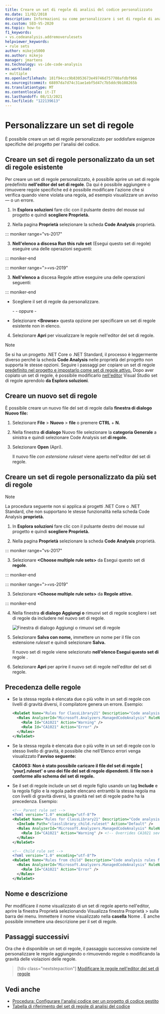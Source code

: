 ```yaml
---
title: Creare un set di regole di analisi del codice personalizzato
ms.date: 11/02/2018
description: Informazioni su come personalizzare i set di regole di analisi del codice in Visual Studio. Informazioni su come creare nuovi set da zero o da set esistenti. Informazioni sulla precedenza delle regole.
ms.custom: SEO-VS-2020
ms.topic: how-to
f1_keywords:
- vs.codeanalysis.addremoverulesets
helpviewer_keywords:
- rule sets
author: mikejo5000
ms.author: mikejo
manager: jmartens
ms.technology: vs-ide-code-analysis
ms.workload:
- multiple
ms.openlocfilehash: 181f94ccc9b83053673e49746d757708afdbf966
ms.sourcegitcommit: 68897da7d74c31ae1ebf5d47c7b5ddc9b108265b
ms.translationtype: MT
ms.contentlocale: it-IT
ms.lasthandoff: 08/13/2021
ms.locfileid: "122139613"
---
```

# <a name="customize-a-rule-set"></a>Personalizzare un set di regole

È possibile creare un set di regole personalizzato per soddisfare esigenze specifiche del progetto per l'analisi del codice.

## <a name="create-a-custom-rule-set-from-an-existing-rule-set"></a>Creare un set di regole personalizzato da un set di regole esistente

Per creare un set di regole personalizzato, è possibile aprire un set di regole predefinito **nell'editor del set di regole**. Da qui è possibile aggiungere o rimuovere regole specifiche ed è possibile modificare l'azione che si verifica quando viene violata una regola, ad esempio visualizzare un avviso &mdash; o un errore.

1. In **Esplora soluzioni** fare clic con il pulsante destro del mouse sul progetto e quindi **scegliere Proprietà.**

2. Nella pagina **Proprietà** selezionare la scheda **Code Analysis** proprietà.

::: moniker range="vs-2017"

3. **Nell'elenco a discesa Run this rule set** (Esegui questo set di regole) eseguire una delle operazioni seguenti:

::: moniker-end

::: moniker range=">=vs-2019"

3. **Nell'elenco a** discesa Regole attive eseguire una delle operazioni seguenti:

::: moniker-end

   - Scegliere il set di regole da personalizzare.

     \- - oppure -

   - Selezionare **\<Browse>** questa opzione per specificare un set di regole esistente non in elenco.

4. Selezionare **Apri** per visualizzare le regole nell'editor del set di regole.

> [!NOTE]
> Se si ha un progetto .NET Core o .NET Standard, il processo è leggermente diverso perché la scheda **Code Analysis** nelle proprietà del progetto non supporta le stesse opzioni. Seguire i passaggi per copiare un set di regole [predefinito nel progetto e impostarlo come set di regole attivo.](/dotnet/fundamentals/code-analysis/code-quality-rule-options) Dopo aver copiato un set di regole, è possibile modificarlo [nell'editor](working-in-the-code-analysis-rule-set-editor.md) Visual Studio set di regole aprendolo **da Esplora soluzioni**.

## <a name="create-a-new-rule-set"></a>Creare un nuovo set di regole

È possibile creare un nuovo file del set di regole dalla **finestra di dialogo Nuovo file:**

1. Selezionare **File**  >  **Nuovo**  >  **file** o premere **CTRL** + **N.**

2. Nella finestra **di dialogo** Nuovo file selezionare la **categoria Generale** a sinistra e quindi selezionare Code Analysis set **di regole.**

3. Selezionare **Open** (Apri).

   Il nuovo file *con estensione ruleset* viene aperto nell'editor del set di regole.

## <a name="create-a-custom-rule-set-from-multiple-rule-sets"></a>Creare un set di regole personalizzato da più set di regole

> [!NOTE]
> La procedura seguente non si applica ai progetti .NET Core o .NET Standard, che non supportano le stesse funzionalità nella scheda Code Analysis **proprietà.**

1. In **Esplora soluzioni** fare clic con il pulsante destro del mouse sul progetto e quindi **scegliere Proprietà.**

2. Nella pagina **Proprietà** selezionare la scheda **Code Analysis** proprietà.

::: moniker range="vs-2017"

3. Selezionare **\<Choose multiple rule sets>** da Esegui questo set di **regole**.

::: moniker-end

::: moniker range=">=vs-2019"

3. Selezionare **\<Choose multiple rule sets>** da **Regole attive.**

::: moniker-end

4. Nella finestra **di dialogo Aggiungi o** rimuovi set di regole scegliere i set di regole da includere nel nuovo set di regole.

   ![Finestra di dialogo Aggiungi o rimuovi set di regole](media/add-remove-rule-sets.png)

5. Selezionare **Salva con nome,** immettere un nome per il file con estensione *ruleset* e quindi selezionare **Salva.**

   Il nuovo set di regole viene selezionato **nell'elenco Esegui questo set di** regole .

6. Selezionare **Apri** per aprire il nuovo set di regole nell'editor del set di regole.

## <a name="rule-precedence"></a>Precedenza delle regole

- Se la stessa regola è elencata due o più volte in un set di regole con livelli di gravità diversi, il compilatore genera un errore. Esempio:

   ```xml
   <RuleSet Name="Rules for ClassLibrary21" Description="Code analysis rules for ClassLibrary21.csproj." ToolsVersion="15.0">
     <Rules AnalyzerId="Microsoft.Analyzers.ManagedCodeAnalysis" RuleNamespace="Microsoft.Rules.Managed">
       <Rule Id="CA1021" Action="Warning" />
       <Rule Id="CA1021" Action="Error" />
     </Rules>
   </RuleSet>
   ```

- Se la stessa regola è elencata due o  più volte in un set di regole con lo stesso livello di gravità, è possibile che nell'Elenco errori venga visualizzato **l'avviso seguente:**

   **CA0063: Non è stato possibile caricare il file del set di regole \[ 'your].ruleset' o uno dei file del set di regole dipendenti. Il file non è conforme allo schema del set di regole.**

- Se il set di regole include un set di regole figlio usando un tag **Include** e la regola figlio e la regola padre elencano entrambi la stessa regola ma con livelli di gravità diversi, la gravità nel set di regole padre ha la precedenza. Esempio:

   ```xml
   <!-- Parent rule set -->
   <?xml version="1.0" encoding="utf-8"?>
   <RuleSet Name="Rules for ClassLibrary21" Description="Code analysis rules for ClassLibrary21.csproj." ToolsVersion="15.0">
     <Include Path="classlibrary_child.ruleset" Action="Default" />
     <Rules AnalyzerId="Microsoft.Analyzers.ManagedCodeAnalysis" RuleNamespace="Microsoft.Rules.Managed">
       <Rule Id="CA1021" Action="Warning" /> <!-- Overrides CA1021 severity from child rule set -->
     </Rules>
   </RuleSet>

   <!-- Child rule set -->
   <?xml version="1.0" encoding="utf-8"?>
   <RuleSet Name="Rules from child" Description="Code analysis rules from child." ToolsVersion="15.0">
     <Rules AnalyzerId="Microsoft.Analyzers.ManagedCodeAnalysis" RuleNamespace="Microsoft.Rules.Managed">
       <Rule Id="CA1021" Action="Error" />
     </Rules>
   </RuleSet>
   ```

## <a name="name-and-description"></a>Nome e descrizione

Per modificare il nome visualizzato di un set di regole  aperto nell'editor, aprire la finestra Proprietà selezionando Visualizza finestra Proprietà   >   sulla barra dei menu. Immettere il nome visualizzato nella **casella** Nome . È anche possibile immettere una descrizione per il set di regole.

## <a name="next-steps"></a>Passaggi successivi

Ora che è disponibile un set di regole, il passaggio successivo consiste nel personalizzare le regole aggiungendo o rimuovendo regole o modificando la gravità delle violazioni delle regole.

> [!div class="nextstepaction"]
> [Modificare le regole nell'editor del set di regole](../code-quality/working-in-the-code-analysis-rule-set-editor.md)

## <a name="see-also"></a>Vedi anche

- [Procedura: Configurare l'analisi codice per un progetto di codice gestito](../code-quality/how-to-configure-code-analysis-for-a-managed-code-project.md)
- [Tabella di riferimento del set di regole di analisi del codice](../code-quality/rule-set-reference.md)